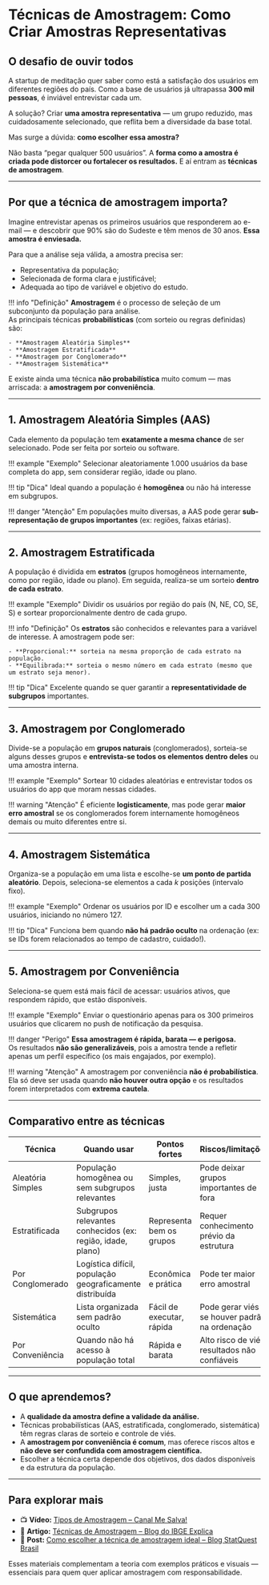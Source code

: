 # Técnicas de Amostragem: Como Criar Amostras Representativas

## O desafio de ouvir todos

A startup de meditação quer saber como está a satisfação dos usuários em diferentes regiões do país. Como a base de usuários já ultrapassa **300 mil pessoas**, é inviável entrevistar cada um.

A solução? Criar **uma amostra representativa** — um grupo reduzido, mas cuidadosamente selecionado, que reflita bem a diversidade da base total.

Mas surge a dúvida: **como escolher essa amostra?**

Não basta “pegar qualquer 500 usuários”. A **forma como a amostra é criada pode distorcer ou fortalecer os resultados.** E aí entram as **técnicas de amostragem**.

---

## Por que a técnica de amostragem importa?

Imagine entrevistar apenas os primeiros usuários que responderem ao e-mail — e descobrir que 90% são do Sudeste e têm menos de 30 anos. **Essa amostra é enviesada.**

Para que a análise seja válida, a amostra precisa ser:

- Representativa da população;
- Selecionada de forma clara e justificável;
- Adequada ao tipo de variável e objetivo do estudo.

!!! info "Definição"
    **Amostragem** é o processo de seleção de um subconjunto da população para análise.  
    As principais técnicas **probabilísticas** (com sorteio ou regras definidas) são:
    
    - **Amostragem Aleatória Simples**
    - **Amostragem Estratificada**
    - **Amostragem por Conglomerado**
    - **Amostragem Sistemática**

E existe ainda uma técnica **não probabilística** muito comum — mas arriscada: a **amostragem por conveniência**.

---

## 1. Amostragem Aleatória Simples (AAS)

Cada elemento da população tem **exatamente a mesma chance** de ser selecionado. Pode ser feita por sorteio ou software.

!!! example "Exemplo"
    Selecionar aleatoriamente 1.000 usuários da base completa do app, sem considerar região, idade ou plano.

!!! tip "Dica"
    Ideal quando a população é **homogênea** ou não há interesse em subgrupos.

!!! danger "Atenção"
    Em populações muito diversas, a AAS pode gerar **sub-representação de grupos importantes** (ex: regiões, faixas etárias).

---

## 2. Amostragem Estratificada

A população é dividida em **estratos** (grupos homogêneos internamente, como por região, idade ou plano). Em seguida, realiza-se um sorteio **dentro de cada estrato**.

!!! example "Exemplo"
    Dividir os usuários por região do país (N, NE, CO, SE, S) e sortear proporcionalmente dentro de cada grupo.

!!! info "Definição"
    Os **estratos** são conhecidos e relevantes para a variável de interesse. A amostragem pode ser:

    - **Proporcional:** sorteia na mesma proporção de cada estrato na população.
    - **Equilibrada:** sorteia o mesmo número em cada estrato (mesmo que um estrato seja menor).

!!! tip "Dica"
    Excelente quando se quer garantir a **representatividade de subgrupos** importantes.

---

## 3. Amostragem por Conglomerado

Divide-se a população em **grupos naturais** (conglomerados), sorteia-se alguns desses grupos e **entrevista-se todos os elementos dentro deles** ou uma amostra interna.

!!! example "Exemplo"
    Sortear 10 cidades aleatórias e entrevistar todos os usuários do app que moram nessas cidades.

!!! warning "Atenção"
    É eficiente **logisticamente**, mas pode gerar **maior erro amostral** se os conglomerados forem internamente homogêneos demais ou muito diferentes entre si.

---

## 4. Amostragem Sistemática

Organiza-se a população em uma lista e escolhe-se **um ponto de partida aleatório**. Depois, seleciona-se elementos a cada _k_ posições (intervalo fixo).

!!! example "Exemplo"
    Ordenar os usuários por ID e escolher um a cada 300 usuários, iniciando no número 127.

!!! tip "Dica"
    Funciona bem quando **não há padrão oculto** na ordenação (ex: se IDs forem relacionados ao tempo de cadastro, cuidado!).

---

## 5. Amostragem por Conveniência

Seleciona-se quem está mais fácil de acessar: usuários ativos, que respondem rápido, que estão disponíveis.

!!! example "Exemplo"
    Enviar o questionário apenas para os 300 primeiros usuários que clicarem no push de notificação da pesquisa.

!!! danger "Perigo"
    **Essa amostragem é rápida, barata — e perigosa.**  
    Os resultados **não são generalizáveis**, pois a amostra tende a refletir apenas um perfil específico (os mais engajados, por exemplo).

!!! warning "Atenção"
    A amostragem por conveniência **não é probabilística**. Ela só deve ser usada quando **não houver outra opção** e os resultados forem interpretados com **extrema cautela**.

---

## Comparativo entre as técnicas

| Técnica                      | Quando usar                                                    | Pontos fortes                            | Riscos/limitações                             |
|-----------------------------|----------------------------------------------------------------|------------------------------------------|------------------------------------------------|
| Aleatória Simples           | População homogênea ou sem subgrupos relevantes                | Simples, justa                           | Pode deixar grupos importantes de fora        |
| Estratificada               | Subgrupos relevantes conhecidos (ex: região, idade, plano)     | Representa bem os grupos                 | Requer conhecimento prévio da estrutura       |
| Por Conglomerado            | Logística difícil, população geograficamente distribuída       | Econômica e prática                      | Pode ter maior erro amostral                  |
| Sistemática                 | Lista organizada sem padrão oculto                             | Fácil de executar, rápida                | Pode gerar viés se houver padrão na ordenação |
| Por Conveniência            | Quando não há acesso à população total                         | Rápida e barata                          | Alto risco de viés; resultados não confiáveis |

---

## O que aprendemos?

- A **qualidade da amostra define a validade da análise.**
- Técnicas probabilísticas (AAS, estratificada, conglomerado, sistemática) têm regras claras de sorteio e controle de viés.
- A **amostragem por conveniência é comum**, mas oferece riscos altos e **não deve ser confundida com amostragem científica.**
- Escolher a técnica certa depende dos objetivos, dos dados disponíveis e da estrutura da população.

---

## Para explorar mais

- 📺 **Vídeo:** [Tipos de Amostragem – Canal Me Salva!](https://www.youtube.com/watch?v=O95hsz1W5x8)
- 📄 **Artigo:** [Técnicas de Amostragem – Blog do IBGE Explica](https://educa.ibge.gov.br/jovens/conheca-o-brasil/populacao/20545-amostragem.html)
- 📖 **Post:** [Como escolher a técnica de amostragem ideal – Blog StatQuest Brasil](https://statquestbrasil.com/amostragem/)

Esses materiais complementam a teoria com exemplos práticos e visuais — essenciais para quem quer aplicar amostragem com responsabilidade.